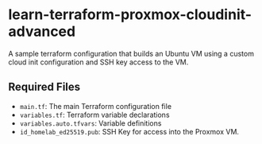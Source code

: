 # learn-terraform-proxmox-cloudinit-advanced
A sample terraform configuration that builds an Ubuntu VM using a custom cloud init configuration and SSH key access to the VM.

## Required Files
- `main.tf`: The main Terraform configuration file
- `variables.tf`: Terraform variable declarations
- `variables.auto.tfvars`: Variable definitions
- `id_homelab_ed25519.pub`: SSH Key for access into the Proxmox VM.
